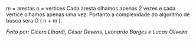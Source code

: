 m = arestas 
n = vertices
Cada aresta olhamos apenas 2 vezes e cada vertice olhamos apenas uma vez.
Portanto a  complexidade do algoritmo de busca sera O ( n + m ).

*Feito por: Cícero Libardi, César Devens, Leonardo Borges e Lucas Oliveira*